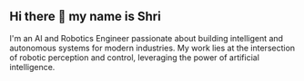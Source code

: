 ## Hi there 👋 my name is Shri

I'm an AI and Robotics Engineer passionate about building intelligent and autonomous systems for modern industries. My work lies at the intersection of robotic perception and control, leveraging the power of artificial intelligence.
